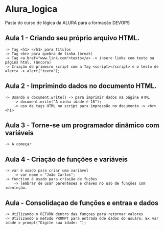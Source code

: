 # Alura_logica
Pasta do curso de lógica da ALURA para a formação DEVOPS

## Aula 1 - Criando seu próprio arquivo HTML.
	-> Tag <h1> </h1> para títulos
	-> Tag <br> para quebra de linha (break)
	-> Tag <a href="www.link.com">texto</a> -> insere links com texto na página html. (âncora)
	-> Criação do primeiro script com a Tag <script></script> e o testo de alerta -> alert("texto");

## Aula 2 - Imprimindo dados no documento HTML.
	-> Usando o document.write() -> para imprimir dados na página HTML
		-> document.write("A minha idade é 18"); 
		-> uso de tags HTML no script para impressão no documento -> <br><h1>

## Aula 3 - Torne-se um programador dinâmico com variáveis
	-> A começar

## Aula 4 - Criação de funções e variáveis
	-> var é usado para criar uma variável
		-> var nome = "João Carlos";
	-> function é usado para criação de fuções
		-> lembrar de usar parenteses e chaves no uso de funções com identeção.

## Aula  - Consolidaçao de funções e entraa e dados
	-> Utilizando o RETURN dentro das funçoes para retornar valores
	-> Utilizando o metodo PROMPT para entrada dde dados do usuáro: Ex var idade = prompt("Digite sua idade: ");